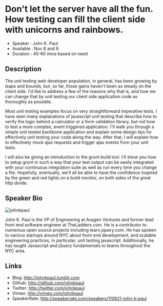 Don't let the server have all the fun. How testing can fill the client side with unicorns and rainbows. 
========================

* Speaker   : John K. Paul
* Available : Nov 8 and 9
* Duration  : 45-60 mins based on need

Description
-----------

The unit testing web developer population, in general, has been growing by leaps and bounds, but, so far, those gains haven't been as steady on the client side.  I'd like to address a few of the reasons why that is, and how we can change that by unit testing our client side application code as thoroughly as possible.  

Most unit testing examples focus on very straightforward imperative tests. I have seen many explanations of javascript unit testing that describe how to verify the logic behind a calculator or a form validation library, but not how to test a more complex, event triggered application.  I'll walk you through a simple unit tested backbone application and explain some design tips for effectively unit testing your code along the way.  After that, I will explain how to effectively mock ajax requests and trigger ajax events from your unit tests.

I will also be giving an introduction to the grunt build tool. I'll show you how to setup grunt in such a way that your test output can be easily integrated with your continuous integration suite as well as run every time you change a file.  Hopefully, eventually, we'll all be able to have the confidence inspired by the green and red lights on a build monitor, on both sides of the great http divide.

Speaker Bio
-----------

![johnkpaul](https://secure.gravatar.com/avatar/eee585a10c1d7c4f1f30e28077ffa720?size=256)

John K. Paul is the VP of Engineering at Avagen Ventures and former lead front end software engineer at TheLadders.com.  He is a contributor to numerous open source projects including learn.jquery.com.  He has spoken to various startups around NYC about front end development, and scalable engineering practices, in particular, unit testing javascript. Additionally, he has taught Javascript and jQuery fundamentals to teams throughout the NYC area.

Links
-----

* Blog: http://johnkpaul.tumblr.com
* Github: http://github.com/johnkpaul
* Twitter: http://twitter.com/johnkpaul
* Vimeo: http://vimeo.com/johnkpaul
* SpeakerRate: http://speakerrate.com/speakers/110621-john-k-paul

